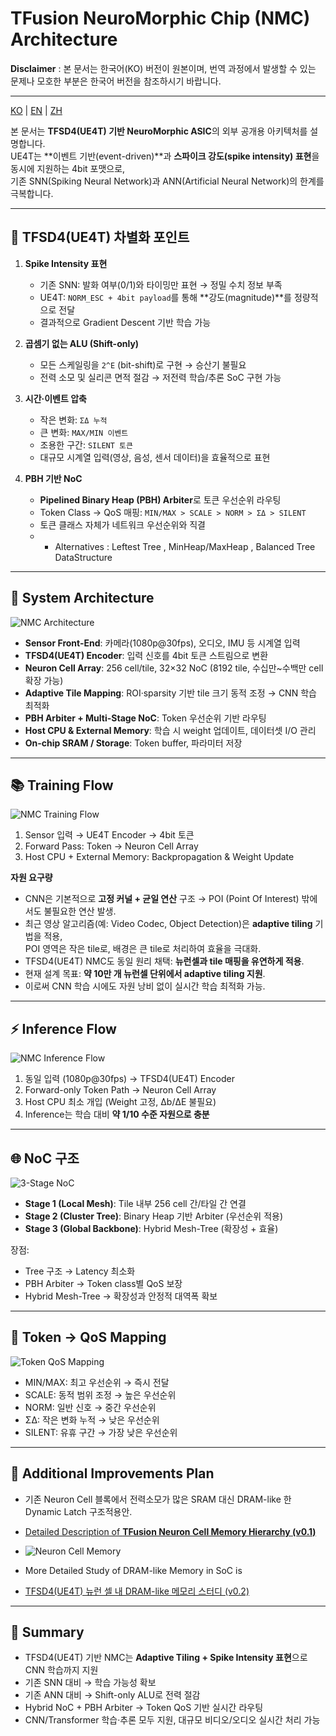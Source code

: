 

# TFusion NeuroMorphic Chip (NMC) Architecture

**Disclaimer** : 본 문서는 한국어(KO) 버전이 원본이며, 번역 과정에서 발생할 수 있는 문제나 모호한 부분은 한국어 버전을 참조하시기 바랍니다.

---

[KO](TFAI_NMC_Architecture.md) | [EN](TFAI_NMC_Architecture_en.md) | [ZH](TFAI_NMC_Architecture_zh.md)


본 문서는 **TFSD4(UE4T) 기반 NeuroMorphic ASIC**의 외부 공개용 아키텍처를 설명합니다.  
UE4T는 **이벤트 기반(event-driven)**과 **스파이크 강도(spike intensity) 표현**을 동시에 지원하는 4bit 포맷으로,  
기존 SNN(Spiking Neural Network)과 ANN(Artificial Neural Network)의 한계를 극복합니다.

---

## 🔑 TFSD4(UE4T) 차별화 포인트

1. **Spike Intensity 표현**  
   - 기존 SNN: 발화 여부(0/1)와 타이밍만 표현 → 정밀 수치 정보 부족  
   - UE4T: `NORM_ESC + 4bit payload`를 통해 **강도(magnitude)**를 정량적으로 전달  
   - 결과적으로 Gradient Descent 기반 학습 가능

2. **곱셈기 없는 ALU (Shift-only)**  
   - 모든 스케일링을 `2^E` (bit-shift)로 구현 → 승산기 불필요  
   - 전력 소모 및 실리콘 면적 절감 → 저전력 학습/추론 SoC 구현 가능

3. **시간·이벤트 압축**  
   - 작은 변화: `ΣΔ 누적`  
   - 큰 변화: `MAX/MIN 이벤트`  
   - 조용한 구간: `SILENT 토큰`  
   - 대규모 시계열 입력(영상, 음성, 센서 데이터)을 효율적으로 표현

4. **PBH 기반 NoC**  
   - **Pipelined Binary Heap (PBH) Arbiter**로 토큰 우선순위 라우팅  
   - Token Class → QoS 매핑: `MIN/MAX > SCALE > NORM > ΣΔ > SILENT`  
   - 토큰 클래스 자체가 네트워크 우선순위와 직결 
   - * Alternatives : Leftest Tree , MinHeap/MaxHeap , Balanced Tree DataStructure 


---

## 🧩 System Architecture

![NMC Architecture](diagrams/nmc_architecture.svg)

- **Sensor Front-End**: 카메라(1080p@30fps), 오디오, IMU 등 시계열 입력  
- **TFSD4(UE4T) Encoder**: 입력 신호를 4bit 토큰 스트림으로 변환  
- **Neuron Cell Array**: 256 cell/tile, 32×32 NoC (8192 tile, 수십만~수백만 cell 확장 가능)  
- **Adaptive Tile Mapping**: ROI·sparsity 기반 tile 크기 동적 조정 → CNN 학습 최적화  
- **PBH Arbiter + Multi-Stage NoC**: Token 우선순위 기반 라우팅  
- **Host CPU & External Memory**: 학습 시 weight 업데이트, 데이터셋 I/O 관리  
- **On-chip SRAM / Storage**: Token buffer, 파라미터 저장

---

## 📚 Training Flow

![NMC Training Flow](diagrams/nmc_training_flow.svg)

1. Sensor 입력 → UE4T Encoder → 4bit 토큰  
2. Forward Pass: Token → Neuron Cell Array  
3. Host CPU + External Memory: Backpropagation & Weight Update  

**자원 요구량**  
- CNN은 기본적으로 **고정 커널 + 균일 연산** 구조 → POI (Point Of Interest) 밖에서도 불필요한 연산 발생.  
- 최근 영상 알고리즘(예: Video Codec, Object Detection)은 **adaptive tiling** 기법을 적용,  
  POI 영역은 작은 tile로, 배경은 큰 tile로 처리하여 효율을 극대화.  
- TFSD4(UE4T) NMC도 동일 원리 채택: **뉴런셀과 tile 매핑을 유연하게 적용**.  
- 현재 설계 목표: **약 10만 개 뉴런셀 단위에서 adaptive tiling 지원**.  
- 이로써 CNN 학습 시에도 자원 낭비 없이 실시간 학습 최적화 가능.

---

## ⚡ Inference Flow

![NMC Inference Flow](diagrams/nmc_inference_flow.svg)

1. 동일 입력 (1080p@30fps) → TFSD4(UE4T) Encoder  
2. Forward-only Token Path → Neuron Cell Array  
3. Host CPU 최소 개입 (Weight 고정, Δb/ΔE 불필요)  
4. Inference는 학습 대비 **약 1/10 수준 자원으로 충분**

---

## 🌐 NoC 구조

![3-Stage NoC](diagrams/nmc_noc_3stage.svg)

- **Stage 1 (Local Mesh)**: Tile 내부 256 cell 간/타일 간 연결  
- **Stage 2 (Cluster Tree)**: Binary Heap 기반 Arbiter (우선순위 적용)  
- **Stage 3 (Global Backbone)**: Hybrid Mesh-Tree (확장성 + 효율)  

장점:  
- Tree 구조 → Latency 최소화  
- PBH Arbiter → Token class별 QoS 보장  
- Hybrid Mesh-Tree → 확장성과 안정적 대역폭 확보

---

## 🎯 Token → QoS Mapping

![Token QoS Mapping](diagrams/nmc_token_qos.svg)

- MIN/MAX: 최고 우선순위 → 즉시 전달  
- SCALE: 동적 범위 조정 → 높은 우선순위  
- NORM: 일반 신호 → 중간 우선순위  
- ΣΔ: 작은 변화 누적 → 낮은 우선순위  
- SILENT: 유휴 구간 → 가장 낮은 우선순위

---

## 🔑 Additional Improvements Plan

 - 기존 Neuron Cell 블록에서 전력소모가 많은 SRAM 대신 DRAM-like 한 Dynamic Latch 구조적용안.

 - [Detailed Description of **TFusion Neuron Cell Memory Hierarchy (v0.1)**](Neuron_Cell_Memory.md)
 - ![Neuron Cell Memory](diagrams/neuron_cell_memory.svg)

 - More Detailed Study of DRAM-like Memory in SoC is 
 - [TFSD4(UE4T) 뉴런 셀 내 DRAM-like 메모리 스터디 (v0.2)](UE4T_Neuron_DRAMlike_Study_v0.2.md)

---


## 📌 Summary

- TFSD4(UE4T) 기반 NMC는 **Adaptive Tiling + Spike Intensity 표현**으로 CNN 학습까지 지원  
- 기존 SNN 대비 → 학습 가능성 확보  
- 기존 ANN 대비 → Shift-only ALU로 전력 절감  
- Hybrid NoC + PBH Arbiter → Token QoS 기반 실시간 라우팅  
- CNN/Transformer 학습·추론 모두 지원, 대규모 비디오/오디오 실시간 처리 가능
